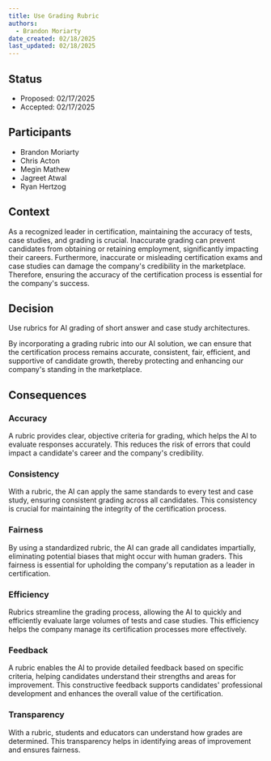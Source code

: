 ```yaml
---
title: Use Grading Rubric
authors:
  - Brandon Moriarty
date_created: 02/18/2025
last_updated: 02/18/2025
---
```


## Status
- Proposed: 02/17/2025
- Accepted: 02/17/2025

## Participants

- Brandon Moriarty
- Chris Acton
- Megin Mathew
- Jagreet Atwal
- Ryan Hertzog

## Context

As a recognized leader in certification, maintaining the accuracy of tests, case studies, and grading is crucial. Inaccurate grading can prevent candidates from obtaining or retaining employment, significantly impacting their careers. Furthermore, inaccurate or misleading certification exams and case studies can damage the company's credibility in the marketplace. Therefore, ensuring the accuracy of the certification process is essential for the company's success.

## Decision

Use rubrics for AI grading of short answer and case study architectures.

By incorporating a grading rubric into our AI solution, we can ensure that the certification process remains accurate, consistent, fair, efficient, and supportive of candidate growth, thereby protecting and enhancing our company's standing in the marketplace.

## Consequences

### Accuracy

A rubric provides clear, objective criteria for grading, which helps the AI to evaluate responses accurately. This reduces the risk of errors that could impact a candidate's career and the company's credibility.

### Consistency 

With a rubric, the AI can apply the same standards to every test and case study, ensuring consistent grading across all candidates. This consistency is crucial for maintaining the integrity of the certification process.

### Fairness

By using a standardized rubric, the AI can grade all candidates impartially, eliminating potential biases that might occur with human graders. This fairness is essential for upholding the company's reputation as a leader in certification.

### Efficiency

Rubrics streamline the grading process, allowing the AI to quickly and efficiently evaluate large volumes of tests and case studies. This efficiency helps the company manage its certification processes more effectively.

### Feedback

A rubric enables the AI to provide detailed feedback based on specific criteria, helping candidates understand their strengths and areas for improvement. This constructive feedback supports candidates' professional development and enhances the overall value of the certification.

### Transparency

With a rubric, students and educators can understand how grades are determined. This transparency helps in identifying areas of improvement and ensures fairness.